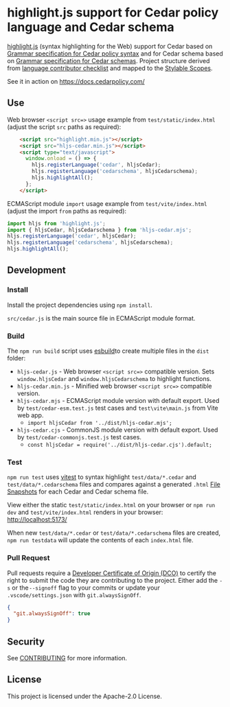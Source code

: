 # highlight.js support for Cedar policy language and Cedar schema

[highlight.js](https://highlightjs.org/) (syntax highlighting for the Web) support for Cedar based on [Grammar specification for Cedar policy syntax](https://docs.cedarpolicy.com/syntax-grammar.html) and for Cedar schema based on [Grammar specification for Cedar schemas](https://docs.cedarpolicy.com/schema/human-readable-schema-grammar.html). Project structure derived from [language contributor checklist](https://highlightjs.readthedocs.io/en/latest/language-contribution.html) and mapped to the [Stylable Scopes](https://highlightjs.readthedocs.io/en/latest/css-classes-reference.html).

See it in action on <https://docs.cedarpolicy.com/>

## Use

Web browser `<script src=>` usage example from `test/static/index.html` (adjust the script `src` paths as required):

```html
    <script src="highlight.min.js"></script>
    <script src="hljs-cedar.min.js"></script>
    <script type="text/javascript">
      window.onload = () => {
        hljs.registerLanguage('cedar', hljsCedar);
        hljs.registerLanguage('cedarschema', hljsCedarschema);
        hljs.highlightAll();
      };
    </script>
```

ECMAScript module `import` usage example from `test/vite/index.html` (adjust the import `from` paths as required):

```javascript
import hljs from 'highlight.js';
import { hljsCedar, hljsCedarschema } from 'hljs-cedar.mjs';
hljs.registerLanguage('cedar', hljsCedar);
hljs.registerLanguage('cedarschema', hljsCedarschema);
hljs.highlightAll();
```

## Development

### Install

Install the project dependencies using `npm install`.

`src/cedar.js` is the main source file in ECMAScript module format.

### Build

The `npm run build` script uses [esbuild](https://esbuild.github.io/api/)to create multiple files in the `dist` folder:

- `hljs-cedar.js` - Web browser `<script src=>` compatible version.  Sets `window.hljsCedar` and `window.hljsCedarschema` to highlight functions.
- `hljs-cedar.min.js` - Minified web browser `<script src=>` compatible version.
- `hljs-cedar.mjs` - ECMAScript module version with default export.  Used by `test/cedar-esm.test.js` test cases and `test\vite\main.js` from Vite web app.
  - `import hljsCedar from '../dist/hljs-cedar.mjs';`
- `hljs-cedar.cjs` - CommonJS module version with default export.  Used by `test/cedar-commonjs.test.js` test cases.
  - `const hljsCedar = require('../dist/hljs-cedar.cjs').default;`

### Test

`npm run test` uses [vitest](https://vitest.dev) to syntax highlight `test/data/*.cedar` and `test/data/*.cedarschema` files and compares against a generated `.html`
[File Snapshots](https://vitest.dev/guide/snapshot.html#file-snapshots) for each Cedar and Cedar schema file.

View either the static `test/static/index.html` on your browser or `npm run dev` and `test/vite/index.html` renders in your browser:  <http://localhost:5173/>

When new `test/data/*.cedar` or `test/data/*.cedarschema` files are created, `npm run testdata` will update the contents of each `index.html` file.

### Pull Request

Pull requests require a [Developer Certificate of Origin (DCO)](https://probot.github.io/apps/dco/) to certify the right to submit the code they are contributing to the project.  Either add the `-s` or the `--signoff` flag to your commits or update your `.vscode/settings.json` with `git.alwaysSignOff`.

```json
{
  "git.alwaysSignOff": true
}
```

## Security

See [CONTRIBUTING](CONTRIBUTING.md#security-issue-notifications) for more information.

## License

This project is licensed under the Apache-2.0 License.
